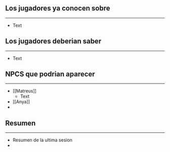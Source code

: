 
## Los jugadores ya conocen sobre
-----------------------------------------------------------------
- Text

## Los jugadores deberian saber
-----------------------------
- Text


## NPCS que podrian aparecer
--------------------
- [[Matreus]]
	- Text
- [[Anya]]
- 

## Resumen
-----
- Resumen de la ultima sesion
- 